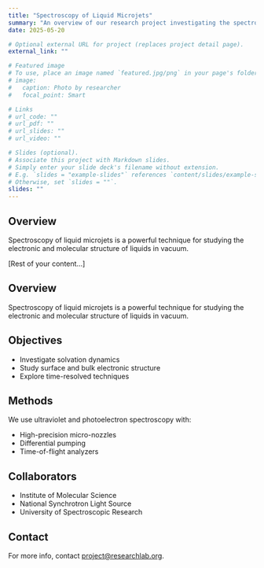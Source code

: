 ```yaml
---
title: "Spectroscopy of Liquid Microjets"
summary: "An overview of our research project investigating the spectroscopic properties of liquid microjets."
date: 2025-05-20

# Optional external URL for project (replaces project detail page).
external_link: ""

# Featured image
# To use, place an image named `featured.jpg/png` in your page's folder.
# image:
#   caption: Photo by researcher
#   focal_point: Smart

# Links
# url_code: ""
# url_pdf: ""
# url_slides: ""
# url_video: ""

# Slides (optional).
# Associate this project with Markdown slides.
# Simply enter your slide deck's filename without extension.
# E.g. `slides = "example-slides"` references `content/slides/example-slides.md`.
# Otherwise, set `slides = ""`.
slides: ""
---
```


## Overview

Spectroscopy of liquid microjets is a powerful technique for studying the electronic and molecular structure of liquids in vacuum.

[Rest of your content...]

## Overview

Spectroscopy of liquid microjets is a powerful technique for studying the electronic and molecular structure of liquids in vacuum.

## Objectives

- Investigate solvation dynamics  
- Study surface and bulk electronic structure  
- Explore time-resolved techniques

## Methods

We use ultraviolet and photoelectron spectroscopy with:

- High-precision micro-nozzles  
- Differential pumping  
- Time-of-flight analyzers

## Collaborators

- Institute of Molecular Science  
- National Synchrotron Light Source  
- University of Spectroscopic Research

## Contact

For more info, contact [project@researchlab.org](mailto:project@researchlab.org).